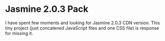 Jasmine 2.0.3 Pack
==================

I have spent few moments and looking for Jasmine 2.0.3 CDN version.
This tiny project (just concatened JavaScript files and one CSS file)
is response for missing it.
